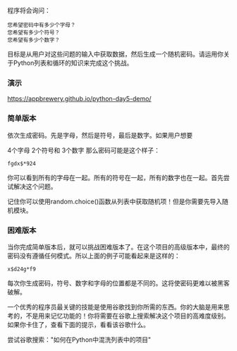 程序将会询问：
```
您希望密码中有多少个字母？
您希望有多少个符号？
您希望有多少个数字？
```
目标是从用户对这些问题的输入中获取数据，然后生成一个随机密码。请运用你关于Python列表和循环的知识来完成这个挑战。

### 演示
https://appbrewery.github.io/python-day5-demo/

### 简单版本
依次生成密码。先是字母，然后是符号，最后是数字。如果用户想要

4个字母
2个符号和
3个数字
那么密码可能是这个样子：

`fgdx$*924`

你可以看到所有的字母在一起。所有的符号在一起，所有的数字也在一起。首先尝试解决这个问题。

<div class="hint">
  记住你可以使用random.choice()函数从列表中获取随机项！但是你需要先导入随机模块。
</div>


### 困难版本
当你完成简单版本后，就可以挑战困难版本了。在这个项目的高级版本中，最终的密码没有遵循任何模式。所以上面的例子可能看起来是这样的：

`x$d24g*f9`

每次你生成密码，符号、数字和字母的位置都是不同的。这将使密码更难以被黑客破解。

一个优秀的程序员最关键的技能是使用谷歌找到你所需的东西。你的大脑是用来思考的，不是用来记忆功能的！你将需要在谷歌上搜索解决这个项目的高难度级别。如果你卡住了，查看下面的提示，看看该谷歌什么。

<div class="hint">
  尝试谷歌搜索："如何在Python中混洗列表中的项目"
</div>